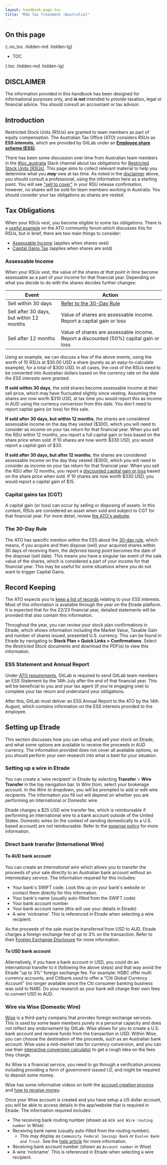 ```yaml
---
layout: handbook-page-toc
title: "RSU Tax Treatment (Australia)"
---
```




## On this page

{:.no_toc .hidden-md .hidden-lg}

- TOC

{:toc .hidden-md .hidden-lg}

## DISCLAIMER

The information provided in this handbook has been designed for informational purposes only, and _**is not**_ intended to provide taxation, legal or financial advice. You should consult an accountant or tax advisor.

## Introduction

Restricted Stock Units (RSUs) are granted to team members as part of equity compensation. The Australian Tax Office (ATO) considers RSUs as **ESS interests**, which are provided by GitLab under an [**Employee share scheme (ESS)**](https://www.ato.gov.au/General/Employee-share-schemes/).

There has been some discussion over time from Australian team members in the [#loc_australia](https://gitlab.slack.com/archives/CHHFS9DR7) Slack channel about tax obligations for [Restricted Stock Units (RSUs)](https://about.gitlab.com/handbook/stock-options/#restricted-stock-units-rsus). This page aims to collect relevant material to help you determine what you _**may**_ owe at tax time. As noted in the [disclaimer](#disclaimer) above, you should consult a professional, using the information here as a starting point.
You will see ["sell to cover"](https://about.gitlab.com/handbook/stock-options/#sell-to-cover---rsus) in your RSU release confirmation, however, no shares will be sold for team members working in Australia. You should consider your tax obligations as shares are vested.

## Tax Obligations

When your RSUs vest, you become eligible to some tax obligations. There is a [useful example](https://community.ato.gov.au/s/question/a0J9s0000001HR9/p00043329) on the ATO community forum which discusses this for RSUs, but in brief, there are two main things to consider:

- [Assessable Income](#assessable-income) (applies when shares vest)
- [Capital Gains Tax](#capital-gains-tax-cgt) (applies when shares are sold)

### Assessable Income

When your RSUs vest, the value of the shares _at that point in time_ become assessable as a part of your income for that financial year. Depending on what you decide to do with the shares decides further changes:

|Event|Action|
|--|--|
|Sell within 30 days|[Refer to the 30-Day Rule](#the-30-day-rule)|
|Sell after 30 days, but within 12 months|Value of shares are assessable income. Report a capital gain or loss|
|Sell after 12 months|Value of shares are assessable income. Report a discounted (50%) capital gain or loss|

Using an example, we can discuss a few of the above events, using the worth of 10 RSUs at $30.00 USD a share (purely as an easy-to-calculate example), for a total of $300 USD. In all cases, the cost of the RSUs need to be converted into Australian dollars based on the currency rate _on the date the ESS interests were granted_.

**If sold within 30 days**, the sold shares become assessable income at their sell price, which may have fluctuated slightly since vesting. Assuming the shares are now worth $310 USD, at tax time you would report this as income in AUD using the currency conversion from this date. You don't need to report capital gains (or loss) for this sale.

**If sold after 30 days, but within 12 months**, the shares are considered assessable income on the day they vested ($300), which you will need to consider as income on your tax return for that financial year. When you sell the RSU within 12 months, you report a full capital gain or loss based on the share price when sold. If 10 shares are now worth $330 USD, you would report a capital gain of $30.

**If sold after 30 days, but after 12 months**, the shares are considered assessable income on the day they vested ($300), which you will need to consider as income on your tax return for that financial year. When you sell the RSU after 12 months, you report a [discounted capital gain or loss](https://www.ato.gov.au/individuals/capital-gains-tax/cgt-discount/) based on the share price when sold. If 10 shares are now worth $330 USD, you would report a capital gain of $15.

### Capital gains tax (CGT)

A capital gain (or loss) can occur by selling or disposing of assets. In this context, RSUs are considered an asset when sold and subject to CGT for that financial year. For more detail, review [the ATO's website](https://www.ato.gov.au/Individuals/Capital-gains-tax/).

### The 30-Day Rule

The ATO has specific mention within the ESS about the [30-day rule](https://www.ato.gov.au/general/employee-share-schemes/employers/types-of-ess/concessional-ess/tax-deferred-schemes/#BK_30dayruleitcanchangethedeferredtaxing), which means, if you acquire and then dispose (sell) your acquired shares within 30 days of receiving them, the _deferred taxing point_ becomes the date of the disposal (sell date). This means you have a singular tax event of the sale value of the shares, which is considered a part of your income for that financial year. This may be useful for some situations where you do not want to trigger Capital Gains.

## Record Keeping

The ATO expects you to [keep a list of records](https://www.ato.gov.au/General/Employee-share-schemes/Employees/Record-keeping/) relating to your ESS interests. Most of this information is available through the year on the Etrade platform.  It is expected that for the 22/23 financial year, detailed statements will be provided that also contain this information.

Throughout the year, you can review your stock plan confirmations in Etrade, which shows information including the Market Value, Taxable Gain and number of shares issued, presented U.S. currency. This can be found in Etrade by navigating to **Stock Plan > Quick Links > Confirmations**. Select the _Restricted Stock_ documents and download the PDF(s) to view this information.

### ESS Statement and Annual Report

Under [ATO requirements](https://www.ato.gov.au/General/Employee-share-schemes/In-detail/Employer-reporting-requirements/ESS---Reporting-requirements-for-employers/), GitLab is required to send GitLab team members an ESS Statement by the 14th July after the end of that financial year. This will be beneficial to you and your tax agent (if you're engaging one) to complete your tax return and understand your obligations.

After this, GitLab must deliver an ESS Annual Report to the ATO by the 14th August, which contains information on the ESS interests provided to the employee.

## Setting up Etrade

This section discusses how you can setup and sell your stock on Etrade, and what some options are available to receive the proceeds in AUD currency. The information provided does not cover all available options, so you should perform your own research into what is best for your situation.

### Setting up a wire in Etrade

You can create a 'wire recipient' in Etrade by selecting **Transfer** > **Wire Transfer** in the top navigation bar. In _Wire from_, select your brokerage account. In the _Wire to_ dropdown, you will be prompted to add or edit wire recipients. The information you fill out will depend on whether you are performing an International or Domestic wire.

Etrade charges a $25 USD wire transfer fee, which is reimbursable if performing an International wire to a bank account outside of the United States. Domestic wires (in the context of sending domestically to a U.S. based account) are not reimbursable. Refer to the [expense policy](https://about.gitlab.com/handbook/finance/expenses/#expense-policy-outline) for more information.

### Direct bank transfer (International Wire)

#### To AUD bank account

You can create an _International wire_ which allows you to transfer the proceeds of your sale directly to an Australian bank account without an intermediary service. The information required for this includes:

- Your bank's SWIFT code. Look this up on your bank's website or contact them directly for this information.
- Your bank's name (usually auto-filled from the SWIFT code)
- Your bank account number
- Your bank account name (this will use your details in Etrade)
- A wire 'nickname'. This is referenced in Etrade when selecting a wire recipient.

As the proceeds of the sale must be transferred from USD to AUD, Etrade charges a foreign exchange fee of _up to_ 3% on the transaction. Refer to their [Foreign Exchange Disclosure](https://us.etrade.com/e/t/estation/help?id=310120000) for more information.

#### To USD bank account

Alternatively, if you have a bank account in USD, you could do an international transfer to it (following the above steps) and that way avoid the Etrade "up to 3%" foreign exchange fee. For example: HSBC offer multi currency accounts, and Citibank _used to_ offer a "Citi Global Currency Account" (no longer available since the Citi consumer banking business was sold to NAB). Do your research as your bank will charge their own fees to convert USD to AUD.

### Wire via Wise (Domestic Wire)

[Wise](https://wise.com/) is a third-party company that provides foreign exchange services. This is used by some team members purely in a personal capacity and does not reflect any endorsement by GitLab. Wise allows for you to create a U.S. bank account and receive funds from the transaction in USD. Within Wise, you can choose the destination of the proceeds, such as an Australian bank account. Wise uses a mid-market rate for currency conversion, and you can use their [interactive conversion calculator](https://wise.com/au/pricing/hold-fees?sourceAmount=1000&sourceCcy=USD&targetCcy=AUD) to get a rough idea on the fees they charge.

As Wise is a financial service, you need to go through a verification process including providing a form of government-issued I.D, and might be required to deposit some money.

Wise has some informative videos on both the [account creation process](https://www.youtube.com/watch?v=oVG-p27bHkE) and [how to receive money](https://youtu.be/4Omk_0PLzCk?t=128).

Once your Wise account is created and you have setup a US dollar account, you will be able to access details in the app/website that is required in Etrade. The information required includes:

- The receiving bank routing number (shown as `ACH and Wire routing number` in Wise)
- Receiving bank name (usually auto-filled from the routing number).
  - This may display as `Community Federal Savings Bank` or `Evolve Bank and Trust`. See the [help article](https://wise.com/help/articles/2827506/how-do-i-use-my-usd-account-details) for more information.
- Receiving bank account number (shown as `Account number` in Wise)
- A wire 'nickname'. This is referenced in Etrade when selecting a wire recipient.
